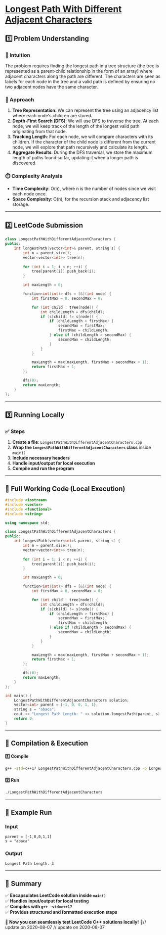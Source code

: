 # **[Longest Path With Different Adjacent Characters](https://leetcode.com/problems/longest-path-with-different-adjacent-characters/description/)**  

## **1️⃣ Problem Understanding**  
### **📌 Intuition**  
The problem requires finding the longest path in a tree structure (the tree is represented as a parent-child relationship in the form of an array) where adjacent characters along the path are different. The characters are seen as labels for each node in the tree and a valid path is defined by ensuring no two adjacent nodes have the same character. 

### **🚀 Approach**  
1. **Tree Representation**: We can represent the tree using an adjacency list where each node's children are stored.
2. **Depth-First Search (DFS)**: We will use DFS to traverse the tree. At each node, we will keep track of the length of the longest valid path originating from that node.
3. **Tracking Length**: For each node, we will compare characters with its children. If the character of the child node is different from the current node, we will explore that path recursively and calculate its length.
4. **Aggregate Results**: During the DFS traversal, we store the maximum length of paths found so far, updating it when a longer path is discovered.

### **⏱️ Complexity Analysis**  
- **Time Complexity**: O(n), where n is the number of nodes since we visit each node once.  
- **Space Complexity**: O(n), for the recursion stack and adjacency list storage.

---  

## **2️⃣ LeetCode Submission**  
```cpp
class LongestPathWithDifferentAdjacentCharacters {
public:
    int longestPath(vector<int>& parent, string s) {
        int n = parent.size();
        vector<vector<int>> tree(n);
        
        for (int i = 1; i < n; ++i) {
            tree[parent[i]].push_back(i);
        }

        int maxLength = 0;

        function<int(int)> dfs = [&](int node) {
            int firstMax = 0, secondMax = 0;

            for (int child : tree[node]) {
                int childLength = dfs(child);
                if (s[child] != s[node]) {
                    if (childLength > firstMax) {
                        secondMax = firstMax;
                        firstMax = childLength;
                    } else if (childLength > secondMax) {
                        secondMax = childLength;
                    }
                }
            }

            maxLength = max(maxLength, firstMax + secondMax + 1);
            return firstMax + 1;
        };

        dfs(0);
        return maxLength;
    }
};  
```  

---  

## **3️⃣ Running Locally**  
### **✅ Steps**  
1. **Create a file**: `LongestPathWithDifferentAdjacentCharacters.cpp`  
2. **Wrap the `LongestPathWithDifferentAdjacentCharacters` class** inside `main()`  
3. **Include necessary headers**  
4. **Handle input/output for local execution**  
5. **Compile and run the program**  

---  

## **📝 Full Working Code (Local Execution)**  
```cpp
#include <iostream>
#include <vector>
#include <functional>
#include <string>

using namespace std;

class LongestPathWithDifferentAdjacentCharacters {
public:
    int longestPath(vector<int>& parent, string s) {
        int n = parent.size();
        vector<vector<int>> tree(n);
        
        for (int i = 1; i < n; ++i) {
            tree[parent[i]].push_back(i);
        }

        int maxLength = 0;

        function<int(int)> dfs = [&](int node) {
            int firstMax = 0, secondMax = 0;

            for (int child : tree[node]) {
                int childLength = dfs(child);
                if (s[child] != s[node]) {
                    if (childLength > firstMax) {
                        secondMax = firstMax;
                        firstMax = childLength;
                    } else if (childLength > secondMax) {
                        secondMax = childLength;
                    }
                }
            }

            maxLength = max(maxLength, firstMax + secondMax + 1);
            return firstMax + 1;
        };

        dfs(0);
        return maxLength;
    }
};

int main() {
    LongestPathWithDifferentAdjacentCharacters solution;
    vector<int> parent = {-1, 0, 0, 1, 1};
    string s = "abaca";
    cout << "Longest Path Length: " << solution.longestPath(parent, s) << endl;
    return 0;
}
```  

---  

## **🔧 Compilation & Execution**  
#### **1️⃣ Compile**  
```bash
g++ -std=c++17 LongestPathWithDifferentAdjacentCharacters.cpp -o LongestPathWithDifferentAdjacentCharacters
```  

#### **2️⃣ Run**  
```bash
./LongestPathWithDifferentAdjacentCharacters
```  

---  

## **🎯 Example Run**  
### **Input**  
```
parent = [-1,0,0,1,1]
s = "abaca"
```  
### **Output**  
```
Longest Path Length: 3
```  

---  

## **📌 Summary**  
✅ **Encapsulates LeetCode solution inside `main()`**  
✅ **Handles input/output for local testing**  
✅ **Compiles with `g++ -std=c++17`**  
✅ **Provides structured and formatted execution steps**  

🚀 **Now you can seamlessly test LeetCode C++ solutions locally!** 🚀// update on 2020-08-07
// update on 2020-08-07
